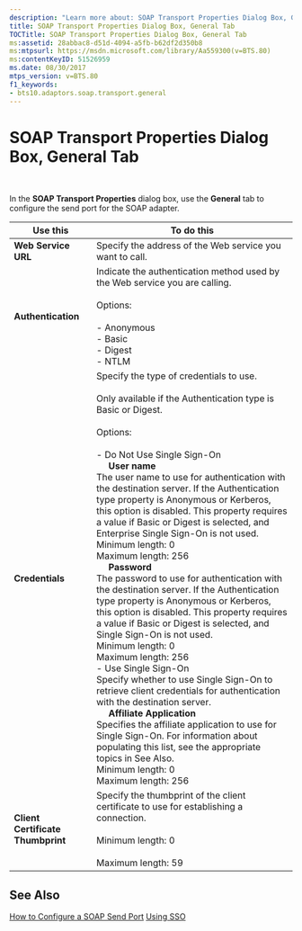 ```yaml
---
description: "Learn more about: SOAP Transport Properties Dialog Box, General Tab"
title: SOAP Transport Properties Dialog Box, General Tab
TOCTitle: SOAP Transport Properties Dialog Box, General Tab
ms:assetid: 28abbac8-d51d-4094-a5fb-b62df2d350b8
ms:mtpsurl: https://msdn.microsoft.com/library/Aa559300(v=BTS.80)
ms:contentKeyID: 51526959
ms.date: 08/30/2017
mtps_version: v=BTS.80
f1_keywords:
- bts10.adaptors.soap.transport.general
---
```


# SOAP Transport Properties Dialog Box, General Tab

 

In the **SOAP Transport Properties** dialog box, use the **General** tab to configure the send port for the SOAP adapter.

<table>
<thead>
<tr class="header">
<th>Use this</th>
<th>To do this</th>
</tr>
</thead>
<tbody>
<tr class="odd">
<td><strong>Web Service URL</strong></td>
<td>Specify the address of the Web service you want to call.</td>
</tr>
<tr class="even">
<td><strong>Authentication</strong></td>
<td>Indicate the authentication method used by the Web service you are calling.<br />
<br />
Options:<br />
<br />
- Anonymous<br />
- Basic<br />
- Digest<br />
- NTLM</td>
</tr>
<tr class="odd">
<td><strong>Credentials</strong></td>
<td>Specify the type of credentials to use.<br />
<br />
Only available if the Authentication type is Basic or Digest.<br />
<br />
Options:<br />
<br />
- Do Not Use Single Sign-On<br />
     <strong>User name</strong><br />
The user name to use for authentication with the destination server. If the Authentication type property is Anonymous or Kerberos, this option is disabled. This property requires a value if Basic or Digest is selected, and Enterprise Single Sign-On is not used.<br />
Minimum length: 0<br />
Maximum length: 256<br />
     <strong>Password</strong><br />
The password to use for authentication with the destination server. If the Authentication type property is Anonymous or Kerberos, this option is disabled. This property requires a value if Basic or Digest is selected, and Single Sign-On is not used.<br />
Minimum length: 0<br />
Maximum length: 256<br />
- Use Single Sign-On<br />
Specify whether to use Single Sign-On to retrieve client credentials for authentication with the destination server.<br />
     <strong>Affiliate Application</strong><br />
Specifies the affiliate application to use for Single Sign-On. For information about populating this list, see the appropriate topics in See Also.<br />
Minimum length: 0<br />
Maximum length: 256</td>
</tr>
<tr class="even">
<td><strong>Client Certificate Thumbprint</strong></td>
<td>Specify the thumbprint of the client certificate to use for establishing a connection.<br />
<br />
Minimum length: 0<br />
<br />
Maximum length: 59</td>
</tr>
</tbody>
</table>


## See Also

[How to Configure a SOAP Send Port](https://msdn.microsoft.com/library/aa559642\(v=bts.80\))  
[Using SSO](https://msdn.microsoft.com/library/aa561654\(v=bts.80\))

